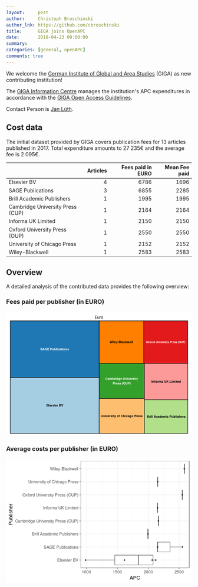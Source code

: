 ```yaml
---
layout:     post
author:     Christoph Broschinski
author_lnk: https://github.com/cbroschinski
title:      GIGA joins OpenAPC
date:       2018-04-23 09:00:00
summary:    
categories: [general, openAPC]
comments: true
---
```





We welcome the [German Institute of Global and Area Studies](https://www.giga-hamburg.de/en) (GIGA) as new contributing institution!

The [GIGA Information Centre](https://www.giga-hamburg.de/en/giga-information-centre) manages the institution's APC expenditures in accordance with the [GIGA Open Access Guidelines](https://www.giga-hamburg.de/en/giga-open-access-guidelines).

Contact Person is [Jan Lüth](mailto:Jan.Lueth@giga-hamburg.de).

## Cost data



The initial dataset provided by GIGA covers publication fees for 13 articles published in 2017. Total expenditure amounts to 27 235€ and the average fee is 2 095€.


|                                 | Articles| Fees paid in EURO| Mean Fee paid|
|:--------------------------------|--------:|-----------------:|-------------:|
|Elsevier BV                      |        4|              6786|          1696|
|SAGE Publications                |        3|              6855|          2285|
|Brill Academic Publishers        |        1|              1995|          1995|
|Cambridge University Press (CUP) |        1|              2164|          2164|
|Informa UK Limited               |        1|              2150|          2150|
|Oxford University Press (OUP)    |        1|              2550|          2550|
|University of Chicago Press      |        1|              2152|          2152|
|Wiley-Blackwell                  |        1|              2583|          2583|

## Overview

A detailed analysis of the contributed data provides the following overview:

### Fees paid per publisher (in EURO)

![plot of chunk tree_giga_2018_04_23_full](/figure/tree_giga_2018_04_23_full-1.png)

###  Average costs per publisher (in EURO)

![plot of chunk box_giga_2018_04_23_publisher_full](/figure/box_giga_2018_04_23_publisher_full-1.png)
